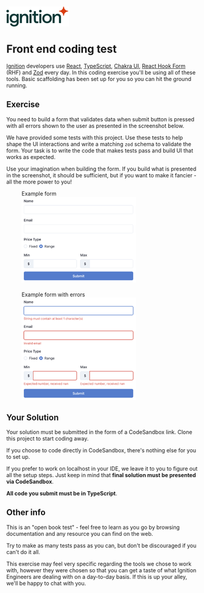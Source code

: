 ![Ignition](img/ignition-logo-dark.svg)

# Front end coding test

[Ignition](https://ignitionapp.com) developers use [React](https://react.dev/), [TypeScript](https://www.typescriptlang.org/), [Chakra UI](https://chakra-ui.com/), [React Hook Form](https://react-hook-form.com/) (RHF) and [Zod](https://zod.dev/) every day. In this coding exercise you'll be using all of these tools. Basic scaffolding has been set up for you so you can hit the ground running.
## Exercise
You need to build a form that validates data when submit button is pressed with all errors shown to the user as presented in the screenshot below.

We have provided some tests with this project. Use these tests to help shape the UI interactions and write a matching `zod` schema to validate the form. Your task is to write the code that makes tests pass and build UI that works as expected.

Use your imagination when building the form. If you build what is presented in the screenshot, it should be sufficient, but if you want to make it fancier - all the more power to you!

<figure class="image" style="margin-bottom: 20px">
  <figcaption>Example form</figcaption>
  <img src="img/form.png" alt="Example form" width="300px">
</figure>
<figure class="image">
  <figcaption>Example form with errors</figcaption>
  <img src="img/form-errors.png" alt="Example form with errors" width="300px">
</figure>

## Your Solution
Your solution must be submitted in the form of a CodeSandbox link. Clone this project to start coding away.

If you choose to code directly in CodeSandbox, there's nothing else for you to set up.

If you prefer to work on localhost in your IDE, we leave it to you to figure out all the setup steps. Just keep in mind that **final solution must be presented via CodeSandbox**.

**All code you submit must be in TypeScript**.

## Other info
This is an "open book test" - feel free to learn as you go by browsing documentation and any resource you can find on the web.

Try to make as many tests pass as you can, but don't be discouraged if you can't do it all.

This exercise may feel very specific regarding the tools we chose to work with, however they were chosen so that you can get a taste of what Ignition Engineers are dealing with on a day-to-day basis. If this is up your alley, we'll be happy to chat with you.
